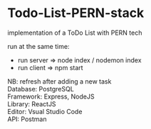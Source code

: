 # Todo-List-PERN-stack
implementation of a ToDo List with PERN tech

run at the same time: <br> 
- run server => node index / nodemon index  
- run client => npm start 

NB: refresh after adding a new task 
<br>
Database: PostgreSQL <br>
Framework: Express, NodeJS <br>
Library: ReactJS <br>
Editor: Vsual Studio Code <br>
API: Postman  <br>
